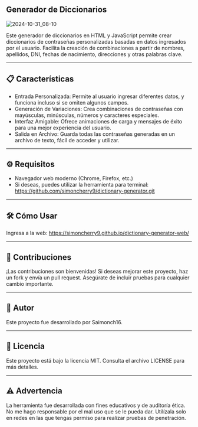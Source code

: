 ## Generador de Diccionarios

![2024-10-31_08-10](https://github.com/user-attachments/assets/ad1cce47-ab8f-4138-8fd1-227eb3c5c570)

Este generador de diccionarios en HTML y JavaScript permite crear diccionarios de contraseñas personalizadas basadas en datos ingresados por el usuario. Facilita la creación de combinaciones a partir de nombres, apellidos, DNI, fechas de nacimiento, direcciones y otras palabras clave.

---

## 📋 Características

- Entrada Personalizada: Permite al usuario ingresar diferentes datos, y funciona incluso si se omiten algunos campos.
- Generación de Variaciones: Crea combinaciones de contraseñas con mayúsculas, minúsculas, números y caracteres especiales.
- Interfaz Amigable: Ofrece animaciones de carga y mensajes de éxito para una mejor experiencia del usuario.
- Salida en Archivo: Guarda todas las contraseñas generadas en un archivo de texto, fácil de acceder y utilizar.

---

## ⚙️ Requisitos

- Navegador web moderno (Chrome, Firefox, etc.)
- Si deseas, puedes utilizar la herramienta para terminal: https://github.com/simoncherry9/dictionary-generator.git

---

## 🛠️ Cómo Usar

Ingresa a la web: https://simoncherry9.github.io/dictionary-generator-web/

---

## 🤝 Contribuciones

¡Las contribuciones son bienvenidas! Si deseas mejorar este proyecto, haz un fork y envía un pull request. Asegúrate de incluir pruebas para cualquier cambio importante.

---

## 👤 Autor

Este proyecto fue desarrollado por Saimonch16.

---

## 📄 Licencia

Este proyecto está bajo la licencia MIT. Consulta el archivo LICENSE para más detalles.

---

## ⚠️ Advertencia

La herramienta fue desarrollada con fines educativos y de auditoría ética. No me hago responsable por el mal uso que se le pueda dar. Utilízala solo en redes en las que tengas permiso para realizar pruebas de penetración.

